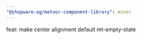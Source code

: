 ```yaml
---
"@shopware-ag/meteor-component-library": minor
---
```


feat: make center alignment default mt-empty-state
